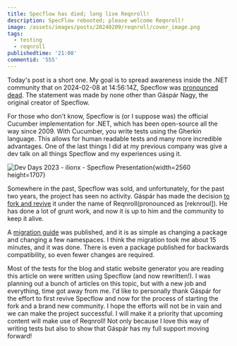 ```yaml
---
title: Specflow has died; long live Reqnroll!
description: SpecFlow rebooted; please welcome Reqnroll!
image: /assets/images/posts/20240209/reqnroll/cover_image.png
tags:
  - testing
  - reqnroll
publishedtime: '21:00'
commentid: '555' 
---
```

Today's post is a short one. My goal is to spread awareness inside the .NET community that on 2024-02-08 at 14:56:14Z, Specflow was [pronounced dead](https://github.com/SpecFlowOSS/SpecFlow/issues/2719#issuecomment-1934292742). The statement was made by none other than Gáspár Nagy, the original creator of Specflow.

For those who don't know, Specflow is (or I suppose was) the official Cucumber implementation for .NET, which has been open-source all the way since 2009. With Cucumber, you write tests using the Gherkin language. This allows for human readable tests and many more incredible advantages. One of the last things I did at my previous company was give a dev talk on all things Specflow and my experiences using it.

![Dev Days 2023 - ilionx - Specflow Presentation](/assets/images/posts/20240209/reqnroll/ilionx_devdays_2023_specflow.jpeg){width=2560 height=1707}

Somewhere in the past, Specflow was sold, and unfortunately, for the past two years, the project has seen no activity. Gáspár has made the decision [to fork and revive](https://reqnroll.net/news/2024/02/from-specflow-to-reqnroll-why-and-how/) it under the name of Reqnroll(pronounced as [reknroʊl]). He has done a lot of grunt work, and now it is up to him and the community to keep it alive.

A [migration guide](https://docs.reqnroll.net/latest/guides/migrating-from-specflow.html) was published, and it is as simple as changing a package and changing a few namespaces. I think the migration took me about 15 minutes, and it was done. There is even a package published for backwards compatibility, so even fewer changes are required. 

Most of the tests for the blog and static website generator you are reading this article on were written using Specflow (and now rewritten!). I was planning out a bunch of articles on this topic, but with a new job and everything, time got away from me.
I'd like to personally thank Gáspár for the effort to first revive Specflow and now for the process of starting the fork and a brand new community. I hope the efforts will not be in vain and we can make the project successful. I will make it a priority that upcoming content will make use of Reqnroll! Not only because I love this way of writing tests but also to show that Gáspár has my full support moving forward!
